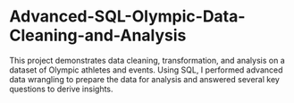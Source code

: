 # Advanced-SQL-Olympic-Data-Cleaning-and-Analysis
This project demonstrates data cleaning, transformation, and analysis on a dataset of Olympic athletes and events. Using SQL, I performed advanced data wrangling to prepare the data for analysis and answered several key questions to derive insights.
